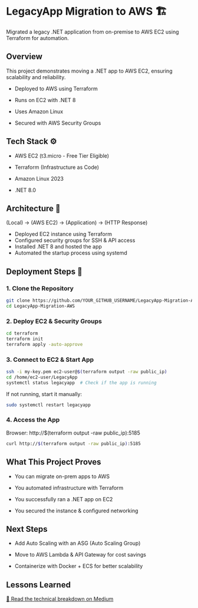 # LegacyApp Migration to AWS 🏗 

Migrated a legacy .NET application from on-premise to AWS EC2 using Terraform for automation.

## Overview 

This project demonstrates moving a .NET app to AWS EC2, ensuring scalability and reliability.

- Deployed to AWS using Terraform

- Runs on EC2 with .NET 8

- Uses Amazon Linux

- Secured with AWS Security Groups

## Tech Stack ⚙️ 

- AWS EC2 (t3.micro - Free Tier Eligible)

- Terraform (Infrastructure as Code)

- Amazon Linux 2023

- .NET 8.0

## Architecture 📂 

(Local) → (AWS EC2) → (Application) → (HTTP Response)

- Deployed EC2 instance using Terraform
- Configured security groups for SSH & API access
- Installed .NET 8 and hosted the app
- Automated the startup process using systemd

## Deployment Steps 🚀 

### 1. Clone the Repository
```bash
git clone https://github.com/YOUR_GITHUB_USERNAME/LegacyApp-Migration-AWS.git
cd LegacyApp-Migration-AWS
```

### 2. Deploy EC2 & Security Groups
```bash
cd terraform
terraform init
terraform apply -auto-approve
```

### 3. Connect to EC2 & Start App

```bash
ssh -i my-key.pem ec2-user@$(terraform output -raw public_ip)
cd /home/ec2-user/LegacyApp
systemctl status legacyapp  # Check if the app is running
```

If not running, start it manually:
```bash
sudo systemctl restart legacyapp
```

### 4. Access the App

Browser: http://$(terraform output -raw public_ip):5185

```bash
curl http://$(terraform output -raw public_ip):5185
```

## What This Project Proves  

- You can migrate on-prem apps to AWS

- You automated infrastructure with Terraform

- You successfully ran a .NET app on EC2

- You secured the instance & configured networking

## Next Steps  

- Add Auto Scaling with an ASG (Auto Scaling Group)

- Move to AWS Lambda & API Gateway for cost savings

- Containerize with Docker + ECS for better scalability

## Lessons Learned  
[🔗 Read the technical breakdown on Medium ](https://medium.com/@luanmacek/building-a-serverless-api-with-aws-lambda-api-gateway-dynamodb-22c9bb06ef5b)

